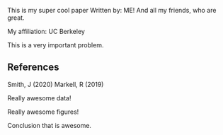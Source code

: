 This is my super cool paper
Written by: ME!
And all my friends, who are great.

My affiliation: UC Berkeley

This is a very important problem.

## References

Smith, J (2020)
Markell, R (2019)

Really awesome data!

Really awesome figures!

Conclusion that is awesome.
